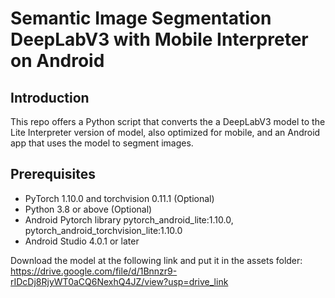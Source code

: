 # Semantic Image Segmentation DeepLabV3 with Mobile Interpreter on Android

## Introduction

This repo offers a Python script that converts the a DeepLabV3 model to the Lite Interpreter version of model, also optimized for mobile, and an Android app that uses the model to segment images.

## Prerequisites

* PyTorch 1.10.0 and torchvision 0.11.1 (Optional)
* Python 3.8 or above (Optional)
* Android Pytorch library pytorch_android_lite:1.10.0, pytorch_android_torchvision_lite:1.10.0
* Android Studio 4.0.1 or later

Download the model at the following link and put it in the assets folder: https://drive.google.com/file/d/1Bnnzr9-rIDcDj8RjyWT0aCQ6NexhQ4JZ/view?usp=drive_link